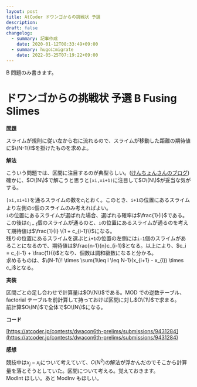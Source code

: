 ```yaml
---
layout: post
title: AtCoder ドワンゴからの挑戦状 予選
description: 
draft: false
changelog:
  - summary: 記事作成
    date: 2020-01-12T08:33:49+09:00
  - summary: hugoにmigrate
    date: 2022-05-25T07:19:22+09:00
---
```


B 問題のみ書きます。

# ドワンゴからの挑戦状 予選 B Fusing Slimes

**[問題](https://atcoder.jp/contests/dwacon6th-prelims/tasks/dwacon6th_prelims_b)**

スライムが規則に従い左から右に流れるので、スライムが移動した距離の期待値に$\(N-1\)!$を掛けたものを求めよ。

**解法**

こういう問題では、区間に注目するのが典型らしい。([けんちょんさんのブログ](http://drken1215.hatenablog.com/entry/2020/01/12/014200))  
確かに、$O\(N\)$で解こうと思うと`[xi,xi+1)`に注目して$O\(N\)$が妥当な気がする。

`[xi,xi+1)`を通るスライムの数を$c_i$とおく。このとき、`i+1`の位置にあるスライムより左側の`i`個のスライムのみ考えればよい。  
`i`の位置にあるスライムが選ばれた場合、選ばれる確率は$\frac{1}{i}$である。この後は$c_{i-1}$個のスライムが通るのと、`i`の位置にあるスライムが通るのを考えて期待値は$\frac{1}{i} \(1 + c_{i-1}\)$になる。  
残りの位置にあるスライムを選ぶと`i+1`の位置の左側には`i-1`個のスライムがあることになるので、期待値は$\frac{n-1}{n}c_{i-1}$となる。以上により、$c_i = c_{i-1} + \frac{1}{i}$となり、個数は調和級数になると分かる。  
求めるものは、$\(N-1\)! \times \sum{1\leq i \leq N-1}(x_{i+1} - x_{i}) \times c_i$となる。

**実装**

区間ごとの足し合わせで計算量は$O\(N\)$である。MOD での逆数テーブル、factorial テーブルを前計算して持っておけば区間に対し$O\(1\)$で求まる。  
前計算$O\(N\)$で全体で$O\(N\)$になる。

**コード**

[https://atcoder.jp/contests/dwacon6th-prelims/submissions/9431284](https://atcoder.jp/contests/dwacon6th-prelims/submissions/9431284)

**感想**

競技中は$x_j - x_i$について考えていて、$O(N^2)$の解法が浮かんだのでそこから計算量を落とそうとしていた。区間について考える。覚えておきます。  
ModInt ほしい。あと ModInv もほしい。